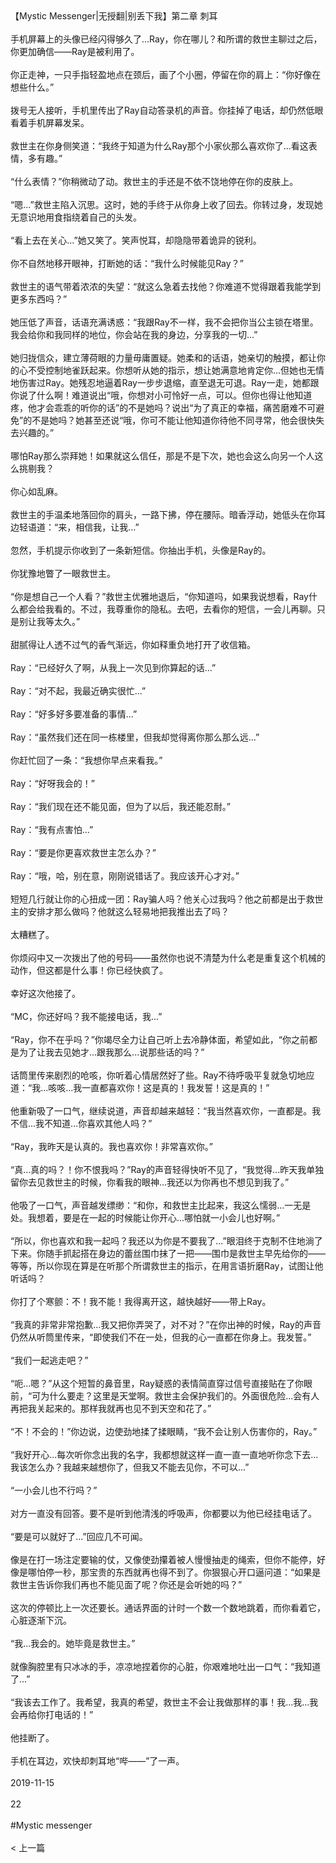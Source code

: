 <br/><br/>【Mystic Messenger|无授翻|别丢下我】第二章 刺耳<br/><br/>手机屏幕上的头像已经闪得够久了...Ray，你在哪儿？和所谓的救世主聊过之后，你更加确信——Ray是被利用了。<br/><br/>你正走神，一只手指轻盈地点在颈后，画了个小圈，停留在你的肩上：“你好像在想些什么。”<br/><br/>拨号无人接听，手机里传出了Ray自动答录机的声音。你挂掉了电话，却仍然低眼看着手机屏幕发呆。<br/><br/>救世主在你身侧笑道：“我终于知道为什么Ray那个小家伙那么喜欢你了...看这表情，多有趣。”<br/><br/>“什么表情？”你稍微动了动。救世主的手还是不依不饶地停在你的皮肤上。<br/><br/>“嗯...”救世主陷入沉思。这时，她的手终于从你身上收了回去。你转过身，发现她无意识地用食指绕着自己的头发。<br/><br/>“看上去在关心...”她又笑了。笑声悦耳，却隐隐带着诡异的锐利。<br/><br/>你不自然地移开眼神，打断她的话：“我什么时候能见Ray？”<br/><br/>救世主的语气带着浓浓的失望：“就这么急着去找他？你难道不觉得跟着我能学到更多东西吗？”<br/><br/>她压低了声音，话语充满诱惑：“我跟Ray不一样，我不会把你当公主锁在塔里。我会给你和我同样的地位，你会站在我的身边，分享我的一切...”<br/><br/>她归拢信众，建立薄荷眼的力量毋庸置疑。她柔和的话语，她亲切的触摸，都让你的心不受控制地雀跃起来。你想听从她的指示，想让她满意地肯定你...但她也无情地伤害过Ray。她残忍地逼着Ray一步步退缩，直至退无可退。Ray一走，她都跟你说了什么啊！难道说出“哦，你想对小可怜好一点，可以。但你也得让他知道疼，他才会乖乖的听你的话”的不是她吗？说出“为了真正的幸福，痛苦磨难不可避免”的不是她吗？她甚至还说“哦，你可不能让他知道你待他不同寻常，他会很快失去兴趣的。”<br/><br/>哪怕Ray那么崇拜她！如果就这么信任，那是不是下次，她也会这么向另一个人这么挑剔我？<br/><br/>你心如乱麻。<br/><br/>救世主的手温柔地落回你的肩头，一路下拂，停在腰际。暗香浮动，她低头在你耳边轻语道：“来，相信我，让我...”<br/><br/>忽然，手机提示你收到了一条新短信。你抽出手机，头像是Ray的。<br/><br/>你犹豫地瞥了一眼救世主。<br/><br/>“你是想自己一个人看？”救世主优雅地退后，“你知道吗，如果我说想看，Ray什么都会给我看的。不过，我尊重你的隐私。去吧，去看你的短信，一会儿再聊。只是别让我等太久。”<br/><br/>甜腻得让人透不过气的香气渐远，你如释重负地打开了收信箱。<br/><br/>Ray：“已经好久了啊，从我上一次见到你算起的话...”<br/><br/>Ray：“对不起，我最近确实很忙...”<br/><br/>Ray：“好多好多要准备的事情...”<br/><br/>Ray：“虽然我们还在同一栋楼里，但我却觉得离你那么那么远...”<br/><br/>你赶忙回了一条：“我想你早点来看我。”<br/><br/>Ray：“好呀我会的！”<br/><br/>Ray：“我们现在还不能见面，但为了以后，我还能忍耐。”<br/><br/>Ray：“我有点害怕...”<br/><br/>Ray：“要是你更喜欢救世主怎么办？”<br/><br/>Ray：“哦，哈，别在意，刚刚说错话了。我应该开心才对。”<br/><br/>短短几行就让你的心扭成一团：Ray骗人吗？他关心过我吗？他之前都是出于救世主的安排才那么做吗？他就这么轻易地把我推出去了吗？<br/><br/>太糟糕了。<br/><br/>你烦闷中又一次拨出了他的号码——虽然你也说不清楚为什么老是重复这个机械的动作，但这都是什么事！你已经快疯了。<br/><br/>幸好这次他接了。<br/><br/>“MC，你还好吗？我不能接电话，我...”<br/><br/>“Ray，你不在乎吗？”你竭尽全力让自己听上去冷静体面，希望如此，“你之前都是为了让我去见她才...跟我那么...说那些话的吗？”<br/><br/>话筒里传来剧烈的呛咳，你听着心情居然好了些。Ray不待呼吸平复就急切地应道：“我...咳咳...我一直都喜欢你！这是真的！我发誓！这是真的！”<br/><br/>他重新吸了一口气，继续说道，声音却越来越轻：“我当然喜欢你，一直都是。我不信...我不知道...你喜欢其他人吗？”<br/><br/>“Ray，我昨天是认真的。我也喜欢你！非常喜欢你。”<br/><br/>“真...真的吗？！你不恨我吗？”Ray的声音轻得快听不见了，“我觉得...昨天我单独留你去见救世主的时候，你看我的眼神...我还以为你再也不想见到我了。”<br/><br/>他吸了一口气，声音越发缥缈：“和你，和救世主比起来，我这么懦弱...一无是处。我想着，要是在一起的时候能让你开心...哪怕就一小会儿也好啊。”<br/><br/>“所以，你也喜欢和我一起吗？我还以为你是不要我了...”眼泪终于克制不住地淌了下来。你随手抓起搭在身边的蕾丝围巾抹了一把——围巾是救世主早先给你的——等等，所以你现在算是在听那个所谓救世主的指示，在用言语折磨Ray，试图让他听话吗？<br/><br/>你打了个寒颤：不！我不能！我得离开这，越快越好——带上Ray。<br/><br/>“我真的非常非常抱歉...我又把你弄哭了，对不对？”在你出神的时候，Ray的声音仍然从听筒里传来，“即使我们不在一处，但我的心一直都在你身上。我发誓。”<br/><br/>“我们一起逃走吧？”<br/><br/>“呃...嗯？”从这个短暂的鼻音里，Ray疑惑的表情简直穿过信号直接贴在了你眼前，“可为什么要走？这里是天堂啊。救世主会保护我们的。外面很危险...会有人再把我关起来的。那样我就再也见不到天空和花了。”<br/><br/>“不！不会的！”你边说，边使劲地揉了揉眼睛，“我不会让别人伤害你的，Ray。”<br/><br/>“我好开心...每次听你念出我的名字，我都想就这样一直一直一直地听你念下去...我该怎么办？我越来越想你了，但我又不能去见你，不可以...”<br/><br/>“一小会儿也不行吗？”<br/><br/>对方一直没有回答。要不是听到他清浅的呼吸声，你都要以为他已经挂电话了。<br/><br/>“要是可以就好了...”回应几不可闻。<br/><br/>像是在打一场注定要输的仗，又像使劲攥着被人慢慢抽走的绳索，但你不能停，好像是哪怕停一秒，那宝贵的东西就再也得不到了。你狠狠心开口逼问道：“如果是救世主告诉你我们再也不能见面了呢？你还是会听她的吗？”<br/><br/>这次的停顿比上一次还要长。通话界面的计时一个数一个数地跳着，而你看着它，心脏逐渐下沉。<br/><br/>“我...我会的。她毕竟是救世主。”<br/><br/>就像胸腔里有只冰冰的手，凉凉地捏着你的心脏，你艰难地吐出一口气：“我知道了...”<br/><br/>“我该去工作了。我希望，我真的希望，救世主不会让我做那样的事！我...我...我会再给你打电话的！”<br/><br/>他挂断了。<br/><br/>手机在耳边，欢快却刺耳地“哔——”了一声。<br/><br/>2019-11-15<br/><br/>22<br/><br/>#Mystic messenger<br/><br/>< 上一篇<br/><br/>